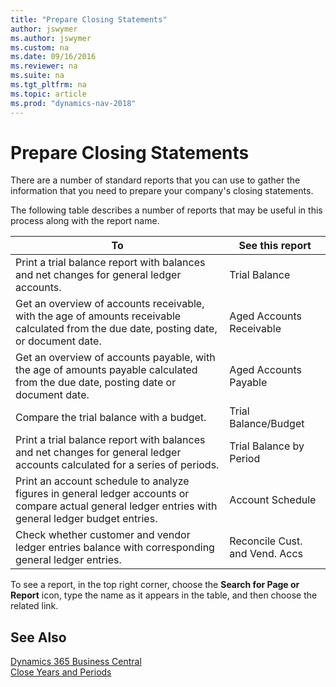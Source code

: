 ```yaml
---
title: "Prepare Closing Statements"
author: jswymer
ms.author: jswymer
ms.custom: na
ms.date: 09/16/2016
ms.reviewer: na
ms.suite: na
ms.tgt_pltfrm: na
ms.topic: article
ms.prod: "dynamics-nav-2018"
---
```

# Prepare Closing Statements
There are a number of standard reports that you can use to gather the information that you need to prepare your company's closing statements.

The following table describes a number of reports that may be useful in this process along with the report name.


|                                                                          To                                                                          |        See this report         |
|------------------------------------------------------------------------------------------------------------------------------------------------------|--------------------------------|
|                               Print a trial balance report with balances and net changes for general ledger accounts.                                |         Trial Balance          |
|       Get an overview of accounts receivable, with the age of amounts receivable calculated from the due date, posting date, or document date.       |    Aged Accounts Receivable    |
|          Get an overview of accounts payable, with the age of amounts payable calculated from the due date, posting date or document date.           |     Aged Accounts Payable      |
|                                                       Compare the trial balance with a budget.                                                       |      Trial Balance/Budget      |
|              Print a trial balance report with balances and net changes for general ledger accounts calculated for a series of periods.              |    Trial Balance by Period     |
| Print an account schedule to analyze figures in general ledger accounts or compare actual general ledger entries with general ledger budget entries. |        Account Schedule        |
|                         Check whether customer and vendor ledger entries balance with corresponding general ledger entries.                          | Reconcile Cust. and Vend. Accs |

To see a report, in the top right corner, choose the **Search for Page or Report** icon, type the name as it appears in the table, and then choose the related link.
## See Also
[Dynamics 365 Business Central](https://docs.microsoft.com/dynamics365/business-central/)  
[Close Years and Periods](year-close-years-periods.md)
